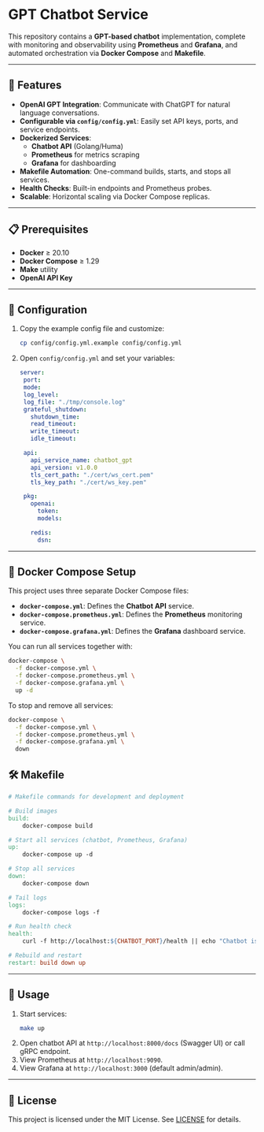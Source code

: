 # GPT Chatbot Service

This repository contains a **GPT-based chatbot** implementation, complete with monitoring and observability using **Prometheus** and **Grafana**, and automated orchestration via **Docker Compose** and **Makefile**.

---

## 🚀 Features

- **OpenAI GPT Integration**: Communicate with ChatGPT for natural language conversations.
- **Configurable via `config/config.yml`**: Easily set API keys, ports, and service endpoints.
- **Dockerized Services**:
  - **Chatbot API** (Golang/Huma)
  - **Prometheus** for metrics scraping
  - **Grafana** for dashboarding
- **Makefile Automation**: One-command builds, starts, and stops all services.
- **Health Checks**: Built-in endpoints and Prometheus probes.
- **Scalable**: Horizontal scaling via Docker Compose replicas.

---

## 📋 Prerequisites

- **Docker** ≥ 20.10
- **Docker Compose** ≥ 1.29
- **Make** utility
- **OpenAI API Key**

---

## 🔧 Configuration

1. Copy the example config file and customize:
   ```bash
   cp config/config.yml.example config/config.yml
   ```
2. Open `config/config.yml` and set your variables:
   ```yaml
   server:
    port: 
    mode: 
    log_level: 
    log_file: "./tmp/console.log"
    grateful_shutdown:
      shutdown_time: 
      read_timeout: 
      write_timeout: 
      idle_timeout: 

    api:
      api_service_name: chatbot_gpt
      api_version: v1.0.0
      tls_cert_path: "./cert/ws_cert.pem"
      tls_key_path: "./cert/ws_key.pem"

    pkg:
      openai:
        token: 
        models:

      redis:
        dsn: 
   ```

---

## 🐳 Docker Compose Setup

This project uses three separate Docker Compose files:

- **`docker-compose.yml`**: Defines the **Chatbot API** service.
- **`docker-compose.prometheus.yml`**: Defines the **Prometheus** monitoring service.
- **`docker-compose.grafana.yml`**: Defines the **Grafana** dashboard service.

You can run all services together with:
```bash
docker-compose \
  -f docker-compose.yml \
  -f docker-compose.prometheus.yml \
  -f docker-compose.grafana.yml \
  up -d
```

To stop and remove all services:
```bash
docker-compose \
  -f docker-compose.yml \
  -f docker-compose.prometheus.yml \
  -f docker-compose.grafana.yml \
  down
```

## 🛠️ Makefile

```makefile
# Makefile commands for development and deployment

# Build images
build:
	docker-compose build

# Start all services (chatbot, Prometheus, Grafana)
up:
	docker-compose up -d

# Stop all services
down:
	docker-compose down

# Tail logs
logs:
	docker-compose logs -f

# Run health check
health:
	curl -f http://localhost:${CHATBOT_PORT}/health || echo "Chatbot is down!"

# Rebuild and restart
restart: build down up
```

---

## 📖 Usage

1. Start services:
   ```bash
   make up
   ```
2. Open chatbot API at `http://localhost:8000/docs` (Swagger UI) or call gRPC endpoint.
3. View Prometheus at `http://localhost:9090`.
4. View Grafana at `http://localhost:3000` (default admin/admin).

---

## 📝 License

This project is licensed under the MIT License. See [LICENSE](LICENSE) for details.

